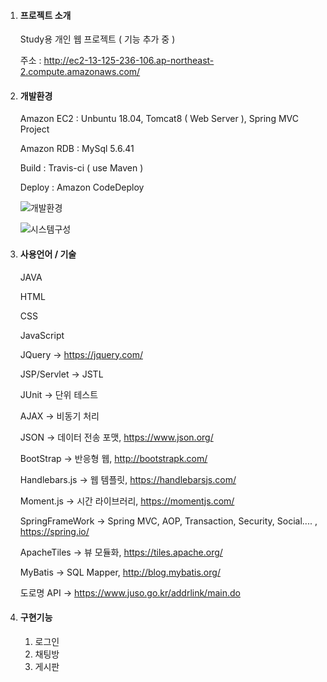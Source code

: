 1. #### 프로젝트 소개

   Study용 개인 웹 프로젝트 ( 기능 추가 중 )

   주소 : http://ec2-13-125-236-106.ap-northeast-2.compute.amazonaws.com/

2. #### 개발환경

   Amazon EC2 : Unbuntu 18.04, Tomcat8 ( Web Server ), Spring MVC Project

   Amazon RDB : MySql 5.6.41

   Build : Travis-ci ( use Maven )

   Deploy : Amazon CodeDeploy

   ![개발환경](C:\Users\eiffe\OneDrive\Desktop\개발환경.png)

   ![시스템구성](C:\Users\eiffe\OneDrive\Desktop\시스템구성.png)

3. #### 사용언어 / 기술

   JAVA

   HTML

   CSS

   JavaScript

   JQuery -> https://jquery.com/

   JSP/Servlet -> JSTL 

   JUnit -> 단위 테스트

   AJAX -> 비동기 처리

   JSON -> 데이터 전송 포맷, https://www.json.org/

   BootStrap -> 반응형 웹, http://bootstrapk.com/ 

   Handlebars.js -> 웹 템플릿, https://handlebarsjs.com/

   Moment.js -> 시간 라이브러리, https://momentjs.com/

   SpringFrameWork -> Spring MVC, AOP, Transaction, Security, Social.... , https://spring.io/

   ApacheTiles -> 뷰 모듈화, https://tiles.apache.org/

   MyBatis -> SQL Mapper, http://blog.mybatis.org/

   도로명 API -> https://www.juso.go.kr/addrlink/main.do

4. #### 구현기능

   1. 로그인
   2. 채팅방
   3. 게시판
